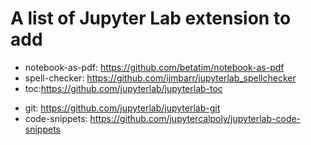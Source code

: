 # A list of Jupyter Lab extension to add
- notebook-as-pdf: https://github.com/betatim/notebook-as-pdf
- spell-checker: https://github.com/ijmbarr/jupyterlab_spellchecker
- toc:https://github.com/jupyterlab/jupyterlab-toc
<!-- - templates: https://github.com/jpmorganchase/jupyterlab_templates -->
<!-- - vim notebook: https://github.com/jwkvam/jupyterlab-vim -->
- git: https://github.com/jupyterlab/jupyterlab-git
- code-snippets: https://github.com/jupytercalpoly/jupyterlab-code-snippets
<!-- - Interactive dashboard? : 
  - https://github.com/jupytercalpoly/jupyterlab-interactive-dashboard-editor -->
<!-- - holoview: https://holoviews.org/index.html
- ipyvolume:  -->
